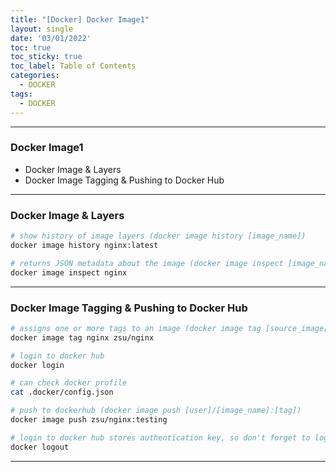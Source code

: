 ```yaml
---
title: "[Docker] Docker Image1"
layout: single
date: '03/01/2022'
toc: true
toc_sticky: true
toc_label: Table of Contents
categories:
  - DOCKER
tags:
  - DOCKER
---
```


---
### Docker Image1
* Docker Image & Layers
* Docker Image Tagging & Pushing to Docker Hub

---


### Docker Image & Layers
```bash
# show history of image layers (docker image history [image_name])
docker image history nginx:latest

# returns JSON metadata about the image (docker image inspect [image_name])
docker image inspect nginx
```
---

### Docker Image Tagging & Pushing to Docker Hub
```bash
# assigns one or more tags to an image (docker image tag [source_image[:tag]] [target_image[:tag]]
docker image tag nginx zsu/nginx

# login to docker hub
docker login

# can check docker profile
cat .docker/config.json

# push to dockerhub (docker image push [user]/[image_name]:[tag])
docker image push zsu/nginx:testing

# login to docker hub stores authentication key, so don't forget to logout to protect your account
docker logout
```
---


